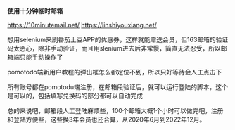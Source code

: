 **使用十分钟临时邮箱**

https://10minutemail.net/
https://linshiyouxiang.net/


想用selenium来刷番茄土豆APP的优惠券，这样就能赠送会员，但163邮箱的验证码太恶心，除非手动验证，而且用slenium进去后非常慢，简直无法忍受，所以邮箱端只能手动操作了

pomotodo端新用户教程的弹出框怎么都定位不到，所以只好等待会人工点击下

所有账号都在pomotodu端注册，在邮箱段验证后，就可以运行登陆的脚本，这个是可以的，包括填写兑换码的部分都可以自动完成

总的来说吧，邮箱段人工登陆麻烦些，100个邮箱大概1个小时可以做完吧，注册和登陆方便些，这些换3年会员也还合算，从2020年6月到2022年12月。
